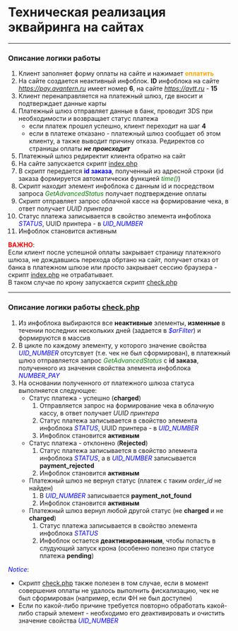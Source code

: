 # Техническая реализация эквайринга на сайтах

---

### Описание логики работы

   1. Клиент заполняет форму оплаты на сайте и нажимает <span style="color:orange">**оплатить**</span>
   2. На сайте создается неактивный инфоблок. **ID** инфоблока на сайте *https://pay.avantern.ru* имеет номер **6**, на сайте *https://avtt.ru* - **15**
   3. Клиент перенаправляется на платежный шлюз, где вносит и подтверждает данные карты
   4. Платежный шлюз отправляет данные в банк, проводит 3DS при необходимости и возвращает статус платежа
        - если платеж прошел успешно, клиент переходит на шаг **4**
        - если в платеже отказано - платежный шлюз сообщает об этом клиенту, а также выводит причину отказа. Редиректов со страницы оплаты ***не происходит***
   5. Платежный шлюз редиректит клиента обратно на сайт
   6. На сайте запускается скрипт [index.php](https://github.com/Avantern-LLC/sites-payment/blob/release/pay.avantern/index.php)
   7. В скрипт передается <font color='blue'>**id заказа**</font>, полученный из адресной строки (id заказа формируется автоматически функцией <font color='green'>*time()*</font>)
   8. Скрипт находит элемент инфоблока с данным id и посредством запроса <font color='green'>*GetAdvancedStatus*</font> получает подтверждение оплаты
   9. Скрипт отправляет запрос облачной кассе на формирование чека, в ответ получает *UUID принтера*
   10. Статус платежа записывается в свойство элемента инфоблока <font color='blue'>*STATUS*</font>, UUID принтера - в <font color='blue'>*UID_NUMBER*</font>
   11. Инфоблок становится активным

<font color='red'>**ВАЖНО**</font>:<br>
Если клиент после успешной оплаты закрывает страницу платежного шлюза, не дождавшись перехода обртано на сайт, получает отказ от банка в платежном шлюзе или просто закрывает сессию браузера - скрипт [index.php](https://github.com/Avantern-LLC/sites-payment/blob/release/pay.avantern/index.php) не отрабатывает.<br>
В таком случае по крону запускается скрипт [check.php](https://github.com/Avantern-LLC/sites-payment/blob/release/pay.avantern/check.php)

---

### Описание логики работы [check.php](https://github.com/Avantern-LLC/sites-payment/blob/release/pay.avantern/check.php)

   1. Из инфоблока выбираются все **неактивные** элементы, **изменные** в течении последних нескольких дней (задается в <font color='blue'>*$arFilter*</font>) и формируются в массив
   2. В цикле по каждому элементу, у которого значение свойства <font color='blue'>*UID_NUMBER*</font> отсутсвует (т.е. чек не был сформирован), в платежный шлюз отправляется запрос <font color='green'>*GetAdvancedStatus*</font> с **id заказа**, полученного из значения свойства элемента инфоблока <font color='blue'>*NUMBER_PAY*</font>
   3. На основании полученного от платежного шлюза статуса выполняется следующее:
        - Статус платежа - успешно (**charged**)
            1. Отправляется запрос на формирование чека в облачную кассу, в ответ получает *UUID принтера*
            2. Статус платежа записывается в свойство элемента инфоблока <font color='blue'>*STATUS*</font>, UUID принтера - в <font color='blue'>*UID_NUMBER*</font>
            3. Инфоблок становится **активным**
        - Статус платежа - отклонено (**Rejected**)
            1. Статус платежа записывается в свойство элемента инфоблока <font color='blue'>*STATUS*</font>, а в <font color='blue'>*UID_NUMBER*</font> записывается **payment_rejected**
            2. Инфоблок становится **активным**
        - Платежный шлюз не вернул статус (платеж с таким *order_id* не найден)
            1. В <font color='blue'>*UID_NUMBER*</font> записывается **payment_not_found**
            2. Инфоблок становится **активным**
        - Платежный шлюз вернул любой другой статус (не **charged** и не **charged**)
            1. Статус платежа записывается в свойство элемента инфоблока <font color='blue'>*STATUS*</font>
            2. Инфоблок остается **деактивированным**, чтобы попасть в слудующий запуск крона (особенно полезно при статусе платежа **pending**)
   
<font color='blue'>*Notice*</font>:<br>

  - Скрипт [check.php](https://github.com/Avantern-LLC/sites-payment/blob/release/pay.avantern/check.php) также полезен в том случае, если в момент совершения оплаты не удалось выполнить фискализацию, чек не был сформирован (например, если ФН не был доступен)
  - Если по какой-либо причине требуется повторно обработать какой-либо старый элемент - необходимо его деактивировать и очистить значение свойства <font color='blue'>*UID_NUMBER*</font>

